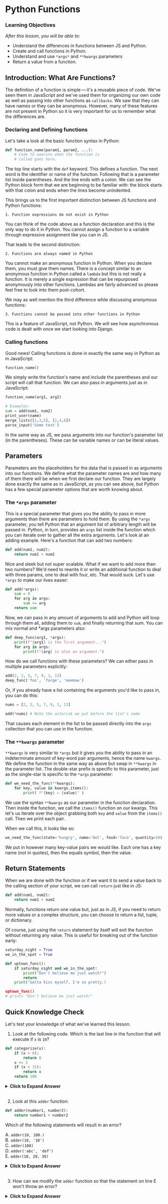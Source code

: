 # Python Functions 

### Learning Objectives
*After this lesson, you will be able to:*
- Understand the differences in functions between JS and Python.
- Create and call functions in Python.
- Understand and use `*args*` and `**kwargs` parameters
- Return a value from a function.

## Introduction: What Are Functions?

The definition of a function is simple — it's a reusable piece of code. We've seen them in JavaScript and we've used them for organizing our own code as well as passing into other functions as `callbacks`. We saw that they can have names or they can be anonymous. However, many of these features are not present in Python so it is very important for us to remember what the differences are.

### Declaring and Defining functions

Let's take a look at the basic function syntax in Python:

```python
def function_name(param1, param2, ...):
    # Code to execute when the function is
    # called goes here.
```

The top line starts with the `def` keyword. This defines a function. The next word is the identifier or name of the function. Following that is a parameter list inside parentheses. And the line ends with a colon. We can see the Python block form that we are beginning to be familiar with: the block starts with that colon and ends when the lines become unindented.

This brings us to the first important distinction between JS functions and Python functions:

```
1. Function expressions do not exist in Python
```

You can think of the code above as a function declaration and this is the only way to do it in Python. You cannot assign a function to a variable through expressive assignment like you can in JS.

That leads to the second distinction:

```
2. Functions are always named in Python
```

You cannot make an anonymous function in Python. When you declare them, you must give them names. There is a concept similar to an anonymous function in Python called a `lambda` but this is not really a function. It is merely a single expression that can be repurposed anonymously into other functions. Lambdas are fairly advanced so please feel free to look into them post-cohort.

We may as well mention the third difference while discussing anonymous functions:

```
3. Functions cannot be passed into other functions in Python
```

This is a feature of JavaScript, not Python. We will see how asynchronous code is dealt with once we start looking into Django.

### Calling functions

Good news! Calling functions is done in exactly the same way in Python as in JavaScript:

```python
function_name()
```

We simply write the function's name and include the parentheses and our script will call that function. We can also pass in arguments just as in JavaScript:

```python
function_name(arg1, arg2)

# Examples:
sum = add(num1, num2)
print_user(name)
merge_lists([1,3,5], [2,4,6])
parse_input('Some text')
```

In the same way as JS, we pass arguments into our function's parameter list (in the parentheses). These can be variable names or can be literal values.

## Parameters

Parameters are the placeholders for the data that is passed in as arguments into our functions. We define what the parameter names are and how many of them there will be when we first declare our function. They are largely done exactly the same as in JavaScript, as you can see above, but Python has a few special parameter options that are worth knowing about.

### The `*args` parameter

This is a special parameter that gives you the ability to pass in more arguments than there are parameters to hold them. By using the `*args` parameter, you tell Python that an argument list of arbitrary length will be passed in. Python, in turn, provides an `args` list inside the function which you can iterate over to gather all the extra arguments. Let's look at an adding example. Here's a function that can add two numbers:

```python
def add(num1, num2):
    return num1 + num2
```

Nice and sleek but not super scalable. What if we want to add more than two numbers? We'd need to rewrite it or write an additional function to deal with three params, one to deal with four, etc. That would suck. Let's use `*args` to make our lives easier:

```python
def add(*args):
    sum = 0
    for arg in args:
        sum += arg
    return sum
```

Now, we can pass in any amount of arguments to add and Python will loop through them all, adding them to `sum`, and finally returning that sum. You can mix normal and *args parameters also:

```python
def deep_func(arg1, *args):
    print(f"{arg1} is the first argument...")
    for arg in args:
        print(f"{arg} is also an argument.")
```

How do we call functions with these parameters? We can either pass in multiple parameters explicitly:

```python
add(2, 2, 5, 7, 9, 1, 13)
deep_func('foo', 'farge', 'meemaw')
```

Or, if you already have a list containing the arguments you'd like to pass in, you can do this:

```python
nums = [2, 2, 5, 7, 9, 1, 13]

add(*nums) # Note the asterisk we put before the list's name
```

That causes each element in the list to be passed directly into the `args` collection that you can use in the function.

### The `**kwargs` parameter

`**kwargs` is very similar to `*args` but it gives you the ability to pass in an indeterminate amount of key-word pair arguments, hence the name `kwargs`. We define the function in the same way as above but swap in `**kwargs` in the parameter list. The double-star prefix is specific to this parameter, just as the single-star is specific to the `*args` parameter:

```python
def we_need_the_func(**kwargs):
    for key, value in kwargs.items():
        print( f"{key} = {value}" )
```

We use the syntax `**kwargs` as our parameter in the function declaration. Then inside the function, we call the `items()` function on our kwargs. This let's us iterate over the object grabbing both `key` and `value` from the `items()` call. Then we print each pair.

When we call this, it looks like so:

```python
we_need_the_func(state='hungry', name='Del', food='Taco', quantity=10)
```

We put in however many key-value pairs we would like. Each one has a key name (not in quotes), then the equals symbol, then the value.

## Return Statements

When we are done with the function or if we want it to send a value back to the calling section of your script, we can call `return` just like in JS:

```python
def add(num1, num2):
    return num1 + num2
```

Normally, functions return one value but, just as in JS, if you need to return more values or a complex structure, you can choose to return a list, tuple, or dictionary.

Of course, just using the `return` statement by itself will exit the function without returning any value. This is useful for breaking out of the function early:

```python
saturday_night = True
we_in_the_spot = True

def uptown_func():
    if saturday_night and we_in_the_spot:
        print("Don't believe me just watch!")
        return
    print("Gotta kiss myself, I'm so pretty.)

uptown_func()
# prints "Don't believe me just watch!"
```

## Quick Knowledge Check

Let's test your knowledge of what we've learned this lesson.

1. Look at the following code. Which is the last line in the function that will execute if `x` is `10`?

```python
def categorize(x):
    if (x < 8):
        return 8
    x += 3
    if (x < 15):
        return x
    return 100
```

<details>
  <summary><strong>Click to Expand Answer</strong></summary>

  > Because `x` is greater than `8`, the first `if` condition is false. After adding `3` to `x` with `x += 3`, `x` will be `12`, which is less than `15`. This means that the second `if` statement condition is true, and Python will run the line `return x` and then stop running.
</details>
<br />

2. Look at this `adder` function:

```Python
def adder(number1, number2):
    return number1 + number2
```

Which of the following statements will result in an error?

A. `adder(10, 100.)` <br>
B. `adder(10, '10')` <br>
C. `adder(100)` <br>
D. `adder('abc', 'def')` <br>
E. `adder(10, 20, 30)` <br>

<details>
  <summary><strong>Click to Expand Answer</strong></summary>

> B, C, and E cause errors: In B, `adder(10, '10')` is incorrect because it tries to combine a string and an integer. In C, `adder(100)` will result in an error because it only provides one value, while in E, `adder(10, 20, 30)` provides too many.
</details>
<br />

3. How can we modify the `adder` function so that the statement on line E won't throw an error?

<details>
  <summary><strong>Click to Expand Answer</strong></summary>

```python
def adder(*args*):
    sum = 0
    for arg in args:
        sum += arg
    return sum
```
</details>
<br />